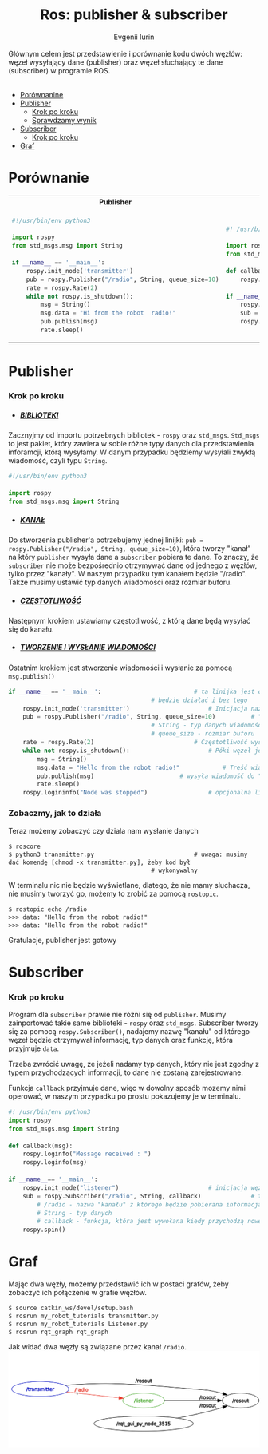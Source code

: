 <div align="center">
<h1>Ros: publisher & subscriber</h1>
Evgenii Iurin
</div><br>
<div>
Głównym celem jest przedstawienie i porównanie kodu dwóch węzłów: węzeł wysyłający dane (publisher) oraz węzeł słuchający te dane (subscriber) w programie ROS. 
</div> <br>

- [Porównanine](#porównanie)
- [Publisher](#publisher)
	- [Krok po kroku](#krok-po-kroku)
	- [Sprawdzamy wynik](#zobaczmy-jak-to-działa)
- [Subscriber](#subscriber)
	- [Krok po kroku](#krok-po-kroku-1)
- [Graf](#graf)

# Porównanie
<table>
<tr>
<th>Publisher</th>
<th>Subscriber</th>
</tr>
<tr>
<td>
  
```py
#!/usr/bin/env python3

import rospy
from std_msgs.msg import String

if __name__ == '__main__':
	rospy.init_node('transmitter')
	pub = rospy.Publisher("/radio", String, queue_size=10)
	rate = rospy.Rate(2)
	while not rospy.is_shutdown():
		msg = String()
		msg.data = "Hi from the robot  radio!"
		pub.publish(msg)
		rate.sleep()
```
  
</td>
<td>

```py
#! /usr/bin/env python3

import rospy
from std_msgs.msg import String

def callback(msg):
    rospy.loginfo(msg)

if __name__== '__main__':
    rospy.init_node("listener")
    sub = rospy.Subscriber("/radio", String, callback)
    rospy.spin()
```

</td>
</tr>
</table>

# Publisher

### Krok po kroku

- ##### <ins>BIBLIOTEKI</ins>

Zacznyjmy od importu potrzebnych bibliotek - `rospy` oraz `std_msgs`. `Std_msgs` to jest pakiet, który zawiera w sobie różne typy danych dla przedstawienia inforamcji, którą wysyłamy. W danym przypadku będziemy wysyłali zwykłą wiadomość, czyli typu `String`. 
```py
#!/usr/bin/env python3

import rospy
from std_msgs.msg import String
```
- ##### <ins>KANAŁ</ins>

Do stworzenia publisher'a potrzebujemy jednej linijki: `pub = rospy.Publisher("/radio", String, queue_size=10)`, która tworzy "kanał" na który `publisher` wysyła dane a `subscriber` pobiera te dane. To znaczy, że `subscriber` nie może bezpośrednio otrzymywać dane od jednego z węzłów, tylko przez "kanały". W naszym przypadku tym kanałem będzie "/radio". Także musimy ustawić typ danych wiadomości oraz rozmiar buforu.
- ##### <ins>CZĘSTOTLIWOŚĆ</ins>
Następnym krokiem ustawiamy częstotliwość, z którą dane będą wysyłać się do kanału. 
- ##### <ins>TWORZENIE I WYSŁANIE WIADOMOŚCI</ins>
Ostatnim krokiem jest stworzenie wiadomości i wysłanie za pomocą `msg.publish()`
```py
if __name__ == '__main__':							# ta linijka jest opcjonalna. Ona nie ma nic wspólnego z ROSem. Ten kod	
										# będzie działać i bez tego
	rospy.init_node('transmitter')						# Inicjacja nazwy węzła
	pub = rospy.Publisher("/radio", String, queue_size=10)			# "/Radio" - "mostek" przez który przepływają dane
										# String - typ danych wiadomości
										# queue_size - rozmiar buforu
	rate = rospy.Rate(2)							# Częstotliwość wysyłania danych - 2 Hz
	while not rospy.is_shutdown():						# Póki węzeł jest aktywny
		msg = String()							
		msg.data = "Hello from the robot radio!"			# Treść wiadomości, którą wysyłamy
		pub.publish(msg)						# wysyła wiadomość do "mostka", czyli do "/Radio", stworzonego przez nas
		rate.sleep()							 
	rospy.logininfo("Node was stopped")					# opcjonalna linijka informująca, że węzeł został zatrzymany
```
### Zobaczmy, jak to działa
Teraz możemy zobaczyć czy działa nam wysłanie danych
```
$ roscore
$ python3 transmitter.py							# uwaga: musimy dać komendę [chmod -x transmitter.py], żeby kod był
										# wykonywalny
```
W terminalu nic nie będzie wyświetlane, dlatego, że nie mamy sluchacza,  nie musimy tworzyć go, możemy to zrobić za pomocą `rostopic`.
```
$ rostopic echo /radio
>>> data: "Hello from the robot radio!"
>>> data: "Hello from the robot radio!"
```
Gratulacje, publisher jest gotowy

# Subscriber
### Krok po kroku
Program dla `subscriber` prawie nie różni się od `publisher`. Musimy zainportować takie same biblioteki - `rospy` oraz `std_msgs`. Subscriber tworzy się za pomocą `rospy.Subscriber()`, nadajemy nazwę "kanału" od którego węzeł będzie otrzymywał informację, typ danych oraz funkcję, która przyjmuje `data`.

Trzeba zwrócić uwagę, że jeżeli nadamy typ danych, który nie jest zgodny z typem przychodzących informacji, to dane nie zostaną zarejestrowane. 

Funkcja `callback` przyjmuje dane, więc w dowolny sposób mozemy nimi operować, w naszym przypadku po prostu pokazujemy je w terminalu. 

```py
#! /usr/bin/env python3
import rospy
from std_msgs.msg import String

def callback(msg):
    rospy.loginfo("Message received : ")
    rospy.loginfo(msg)

if __name__== '__main__':
    rospy.init_node("listener")							# inicjacja węzła
    sub = rospy.Subscriber("/radio", String, callback)				# tworzy moduł, który przyjmuje dane od stworzonego wcześniej "kanału"
    	# /radio - nazwa "kanału" z którego będzie pobierana informacja
    	# String - typ danych
    	# callback - funkcja, która jest wywołana kiedy przychodzą nowe dane
    rospy.spin()
```


# Graf
Mając dwa węzły, możemy przedstawić ich w postaci grafów, żeby zobaczyć ich połączenie w grafie węzłów. 
```
$ source catkin_ws/devel/setup.bash
$ rosrun my_robot_tutorials transmitter.py
$ rosrun my_robot_tutorials Listener.py 
$ rosrun rqt_graph rqt_graph
```
Jak widać dwa węzły są związane przez kanał `/radio`. 
<img title="graph" alt="graph" src="/pic/node_graph_full.png">
